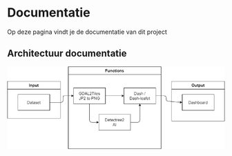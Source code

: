 # Documentatie

Op deze pagina vindt je de documentatie van dit project

## Architectuur documentatie

![](ArchitectureDiagram.drawio.png)